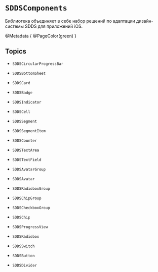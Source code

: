 # ``SDDSComponents``

Библиотека объединяет в себе набор решений по адаптации дизайн-системы SDDS для приложений iOS.

@Metadata {
    @PageColor(green)
}

## Topics

- ``SDDSCircularProgressBar``

- ``SDDSBottomSheet``

- ``SDDSCard``

- ``SDDSBadge``

- ``SDDSIndicator``

- ``SDDSCell``

- ``SDDSSegment``

- ``SDDSSegmentItem``

- ``SDDSCounter``

- ``SDDSTextArea``

- ``SDDSTextField``

- ``SDDSAvatarGroup``

- ``SDDSAvatar``

- ``SDDSRadioboxGroup``

- ``SDDSChipGroup``

- ``SDDSCheckboxGroup``

- ``SDDSChip``

- ``SDDSProgressView``

- ``SDDSRadiobox``

- ``SDDSSwitch``

- ``SDDSButton``

- ``SDDSDivider``
